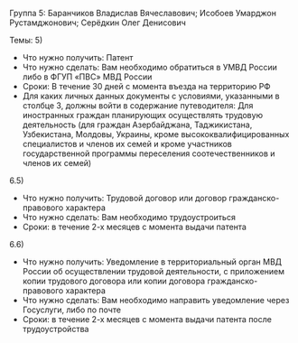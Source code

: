 Группа 5: 
Баранчиков Владислав Вячеславович; Исобоев Умарджон Рустамджонович; Серёдкин Олег Денисович

Темы:
5)
- Что нужно получить: Патент 
- Что нужно сделать: Вам необходимо обратиться в УМВД России либо в ФГУП «ПВС» МВД России 
- Сроки: В течение 30 дней с момента въезда на территорию РФ 
- Для каких личных данных документы с условиями, указанными в столбце 3, 
	должны войти в содержание путеводителя: Для иностранных граждан 
		планирующих осуществлять трудовую деятельность (для 
		граждан Азербайджана, Таджикистана, Узбекистана, Молдовы, 
		Украины, кроме высококвалифицированных специалистов и членов 
		их семей и кроме участников государственной программы переселения 
		соотечественников и членов их семей)

6.5)
- Что нужно получить: Трудовой договор или договор гражданско-правового характера
- Что нужно сделать: Вам необходимо трудоустроиться 
- Сроки: в течение 2-х месяцев с момента выдачи патента 

6.6)
 - Что нужно получить: Уведомление в территориальный орган МВД России об осуществлении 
			трудовой деятельности, с приложением копии трудового договора 
			или копии договора гражданско-правового характера 
- Что нужно сделать: Вам необходимо направить уведомление через Госуслуги, либо по почте
- Сроки: в течение 2-х месяцев с момента выдачи патента после трудоустройства
